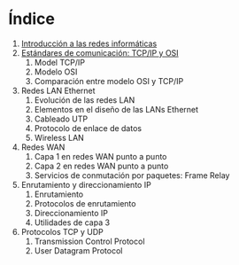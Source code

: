 # Índice

1. [Introducción a las redes informáticas](./1.1-Introducción-a-las-redes-informáticas.md)
2. [Estándares de comunicación: TCP/IP y OSI](1.2-Estándares-de-comunicación-TCP-IP-y-OSI.md)
	1. Model TCP/IP
	2. Modelo OSI
	3. Comparación entre modelo OSI y TCP/IP
3. Redes LAN Ethernet
	1. Evolución de las redes LAN
	2. Elementos en el diseño de las LANs Ethernet
	3. Cableado UTP
	4. Protocolo de enlace de datos
	5. Wireless LAN
4. Redes WAN
	1. Capa 1 en redes WAN punto a punto
	2. Capa 2 en redes WAN punto a punto
	3. Servicios de conmutación por paquetes: Frame Relay
5. Enrutamiento y direccionamiento IP
	1. Enrutamiento
	2. Protocolos de enrutamiento
	3. Direccionamiento IP
	4. Utilidades de capa 3
6. Protocolos TCP y UDP
	1. Transmission Control Protocol
	2. User Datagram Protocol